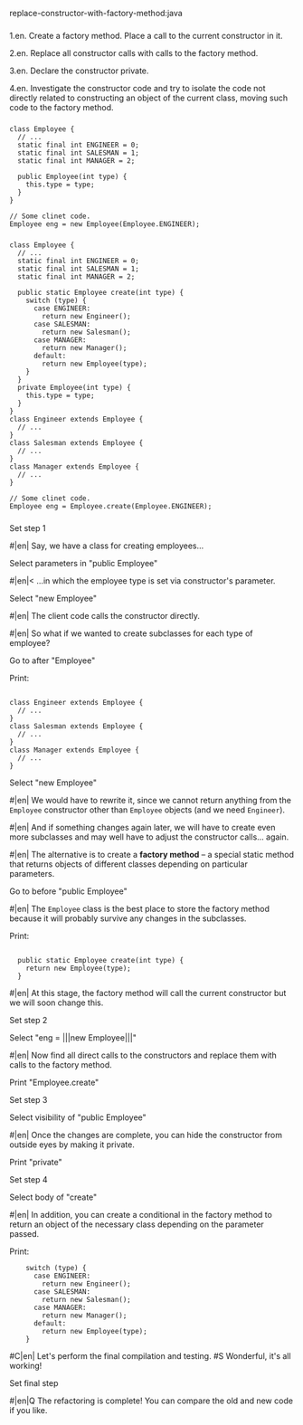 replace-constructor-with-factory-method:java

###

1.en. Create a factory method. Place a call to the current constructor in it.


2.en. Replace all constructor calls with calls to the factory method.


3.en. Declare the constructor private.


4.en. Investigate the constructor code and try to isolate the code not directly related to constructing an object of the current class, moving such code to the factory method.




###

```
class Employee {
  // ...
  static final int ENGINEER = 0;
  static final int SALESMAN = 1;
  static final int MANAGER = 2;

  public Employee(int type) {
    this.type = type;
  }
}

// Some clinet code.
Employee eng = new Employee(Employee.ENGINEER);
```

###

```
class Employee {
  // ...
  static final int ENGINEER = 0;
  static final int SALESMAN = 1;
  static final int MANAGER = 2;

  public static Employee create(int type) {
    switch (type) {
      case ENGINEER:
        return new Engineer();
      case SALESMAN:
        return new Salesman();
      case MANAGER:
        return new Manager();
      default:
        return new Employee(type);
    }
  }
  private Employee(int type) {
    this.type = type;
  }
}
class Engineer extends Employee {
  // ...
}
class Salesman extends Employee {
  // ...
}
class Manager extends Employee {
  // ...
}

// Some clinet code.
Employee eng = Employee.create(Employee.ENGINEER);
```

###

Set step 1


#|en| Say, we have a class for creating employees…


Select parameters in "public Employee"


#|en|< …in which the employee type is set via constructor's parameter.


Select "new Employee"


#|en| The client code calls the constructor directly.



#|en| So what if we wanted to create subclasses for each type of employee?


Go to after "Employee"

Print:
```

class Engineer extends Employee {
  // ...
}
class Salesman extends Employee {
  // ...
}
class Manager extends Employee {
  // ...
}
```

Select "new Employee"


#|en| We would have to rewrite it, since we cannot return anything from the <code>Employee</code> constructor other than <code>Employee</code> objects (and we need <code>Engineer</code>).



#|en| And if something changes again later, we will have to create even more subclasses and may well have to adjust the constructor calls… again.



#|en| The alternative is to create a <b>factory method</b> – a special static method that returns objects of different classes depending on particular parameters.


Go to before "public Employee"


#|en| The <code>Employee</code> class is the best place to store the factory method because it will probably survive any changes in the subclasses.


Print:
```

  public static Employee create(int type) {
    return new Employee(type);
  }
```


#|en| At this stage, the factory method will call the current constructor but we will soon change this.


Set step 2

Select "eng = |||new Employee|||"


#|en| Now find all direct calls to the constructors and replace them with calls to the factory method.


Print "Employee.create"

Set step 3

Select visibility of "public Employee"


#|en| Once the changes are complete, you can hide the constructor from outside eyes by making it private.


Print "private"

Set step 4

Select body of "create"


#|en| In addition, you can create a conditional in the factory method to return an object of the necessary class depending on the parameter passed.


Print:
```
    switch (type) {
      case ENGINEER:
        return new Engineer();
      case SALESMAN:
        return new Salesman();
      case MANAGER:
        return new Manager();
      default:
        return new Employee(type);
    }
```


#C|en| Let's perform the final compilation and testing.
#S Wonderful, it's all working!


Set final step


#|en|Q The refactoring is complete! You can compare the old and new code if you like.

